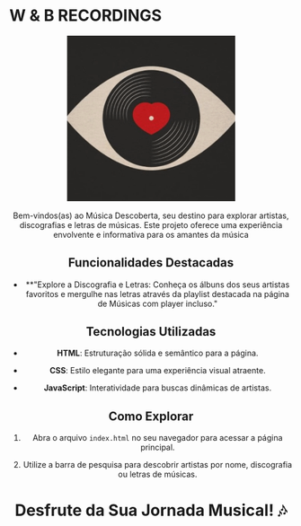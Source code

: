 # W & B RECORDINGS 

<div align="center">
<img src="./assets/img/logo%20(2).gif" width="300px">




Bem-vindos(as) ao Música Descoberta, seu destino para explorar artistas, discografias e letras de músicas. Este projeto oferece uma experiência envolvente e informativa para os amantes da música

## Funcionalidades Destacadas

 - **"Explore a Discografia e Letras: Conheça os álbuns dos seus artistas favoritos e mergulhe nas letras através da playlist destacada na página de Músicas com player incluso."

## Tecnologias Utilizadas

- **HTML**: Estruturação sólida e semântico para a página.

- **CSS**: Estilo elegante para uma experiência visual atraente.

- **JavaScript**: Interatividade para buscas dinâmicas de artistas.

## Como Explorar


1. Abra o arquivo `index.html` no seu navegador para acessar a página principal.

2. Utilize a barra de pesquisa para descobrir artistas por nome, discografia ou letras de músicas.



# Desfrute da Sua Jornada Musical! 🎶
